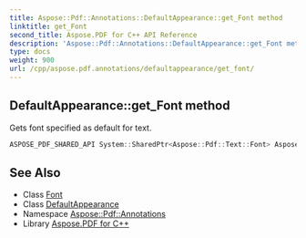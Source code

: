 ```yaml
---
title: Aspose::Pdf::Annotations::DefaultAppearance::get_Font method
linktitle: get_Font
second_title: Aspose.PDF for C++ API Reference
description: 'Aspose::Pdf::Annotations::DefaultAppearance::get_Font method. Gets font specified as default for text in C++.'
type: docs
weight: 900
url: /cpp/aspose.pdf.annotations/defaultappearance/get_font/
---
```

## DefaultAppearance::get_Font method


Gets font specified as default for text.

```cpp
ASPOSE_PDF_SHARED_API System::SharedPtr<Aspose::Pdf::Text::Font> Aspose::Pdf::Annotations::DefaultAppearance::get_Font() const
```

## See Also

* Class [Font](../../../aspose.pdf.text/font/)
* Class [DefaultAppearance](../)
* Namespace [Aspose::Pdf::Annotations](../../)
* Library [Aspose.PDF for C++](../../../)
